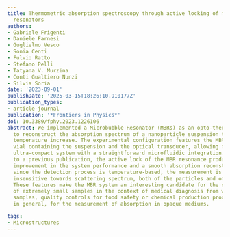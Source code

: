 ```yaml
---
title: Thermometric absorption spectroscopy through active locking of microbubble
  resonators
authors:
- Gabriele Frigenti
- Daniele Farnesi
- Guglielmo Vesco
- Sonia Centi
- Fulvio Ratto
- Stefano Pelli
- Tatyana V. Murzina
- Conti Gualtiero Nunzi
- Silvia Soria
date: '2023-09-01'
publishDate: '2025-03-15T18:26:10.910177Z'
publication_types:
- article-journal
publication: '*Frontiers in Physics*'
doi: 10.3389/fphy.2023.1226106
abstract: We implemented a Microbubble Resonator (MBRs) as an opto-thermal transducer
  to reconstruct the absorption spectrum of a nanoparticle suspension through its
  temperature increase. The experimental configuration features the MBR as both the
  vial containing the suspension and the optical transducer, allowing for a sensitive
  ultra-compact system with a straightforward microfluidic integration. With respect
  to a previous publication, the active lock of the MBR resonance produced an order-of-magnitude
  improvement in the system performance and a smooth absorption reconstruction. Additionally,
  since the detection process is temperature-based, the measurement is intrinsically
  insensitive towards scattering spectrum, both of the particles and of the host liquid.
  These features make the MBR system an interesting candidate for the characterisation
  of extremely small samples in the context of medical diagnosis from whole biological
  samples, quality controls for food safety or chemical production processes, and,
  in general, for the measurement of absorption in opaque mediums.

tags:
- Microstructures
---
```

